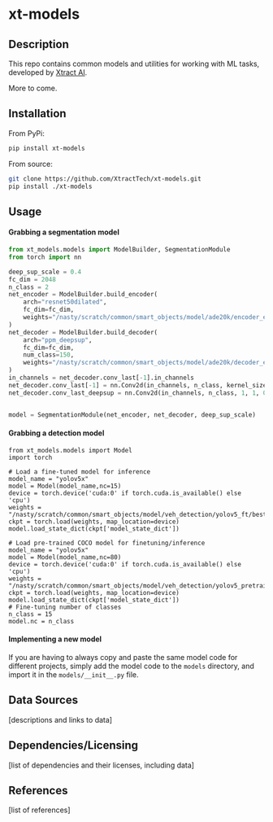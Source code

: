 # xt-models
  
## Description

This repo contains common models and utilities for working with ML tasks, developed by [Xtract AI](https://xtract.ai/).



More to come.

## Installation
From PyPi:
```bash
pip install xt-models
```

From source:
```bash
git clone https://github.com/XtractTech/xt-models.git
pip install ./xt-models
```

## Usage


#### Grabbing a segmentation model

```python
from xt_models.models import ModelBuilder, SegmentationModule
from torch import nn

deep_sup_scale = 0.4
fc_dim = 2048
n_class = 2
net_encoder = ModelBuilder.build_encoder(
    arch="resnet50dilated",
    fc_dim=fc_dim,
    weights="/nasty/scratch/common/smart_objects/model/ade20k/encoder_epoch_20.pth"
)
net_decoder = ModelBuilder.build_decoder(
    arch="ppm_deepsup",
    fc_dim=fc_dim,
    num_class=150,
    weights="/nasty/scratch/common/smart_objects/model/ade20k/decoder_epoch_20.pth"
)
in_channels = net_decoder.conv_last[-1].in_channels
net_decoder.conv_last[-1] = nn.Conv2d(in_channels, n_class, kernel_size=(1, 1), stride=(1, 1))
net_decoder.conv_last_deepsup = nn.Conv2d(in_channels, n_class, 1, 1, 0)


model = SegmentationModule(net_encoder, net_decoder, deep_sup_scale)
```

#### Grabbing a detection model

```
from xt_models.models import Model
import torch

# Load a fine-tuned model for inference
model_name = "yolov5x"
model = Model(model_name,nc=15)
device = torch.device('cuda:0' if torch.cuda.is_available() else 'cpu')
weights = "/nasty/scratch/common/smart_objects/model/veh_detection/yolov5_ft/best_state_dict.pt"
ckpt = torch.load(weights, map_location=device)
model.load_state_dict(ckpt['model_state_dict'])

# Load pre-trained COCO model for finetuning/inference
model_name = "yolov5x"
model = Model(model_name,nc=80)
device = torch.device('cuda:0' if torch.cuda.is_available() else 'cpu')
weights = "/nasty/scratch/common/smart_objects/model/veh_detection/yolov5_pretrain/yolov5x_state_dict.pt"
ckpt = torch.load(weights, map_location=device)
model.load_state_dict(ckpt['model_state_dict'])
# Fine-tuning number of classes
n_class = 15
model.nc = n_class

```
#### Implementing a new model

If you are having to always copy and paste the same model code for different projects, simply add the model code to the `models` directory, and import it in the `models/__init__.py` file.

## Data Sources

[descriptions and links to data]
  
## Dependencies/Licensing

[list of dependencies and their licenses, including data]

## References

[list of references]
